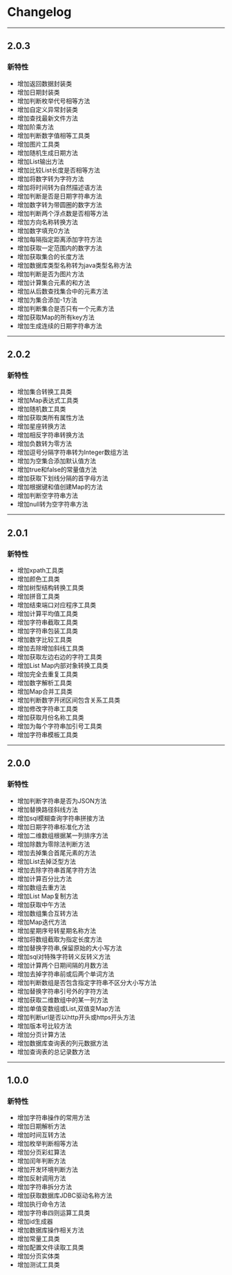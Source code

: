 # Changelog
-------------------------------------------------------------------------------------------------------------

## 2.0.3

### 新特性
* 增加返回数据封装类
* 增加日期封装类
* 增加判断枚举代号相等方法
* 增加自定义异常封装类
* 增加查找最新文件方法
* 增加阶乘方法
* 增加判断数字值相等工具类
* 增加图片工具类
* 增加随机生成日期方法
* 增加List输出方法
* 增加比较List长度是否相等方法
* 增加将数字转为字符方法
* 增加将时间转为自然描述语方法
* 增加判断是否是日期字符串方法
* 增加数字转为带圆圈的数字方法
* 增加判断两个浮点数是否相等方法
* 增加方向名称转换方法
* 增加数字填充0方法
* 增加每隔指定距离添加字符方法
* 增加获取一定范围内的数字方法
* 增加获取集合的长度方法
* 增加数据库类型名称转为java类型名称方法
* 增加判断是否为图片方法
* 增加计算集合元素的和方法
* 增加从后数查找集合中的元素方法
* 增加为集合添加-1方法
* 增加判断集合是否只有一个元素方法
* 增加获取Map的所有key方法
* 增加生成连续的日期字符串方法

-------------------------------------------------------------------------------------------------------------
## 2.0.2

### 新特性
* 增加集合转换工具类
* 增加Map表达式工具类
* 增加随机数工具类
* 增加获取类所有属性方法
* 增加星座转换方法
* 增加相反字符串转换方法
* 增加负数转为零方法
* 增加逗号分隔字符串转为Integer数组方法
* 增加为空集合添加默认值方法
* 增加true和false的常量值方法
* 增加获取下划线分隔的首字母方法
* 增加根据键和值创建Map的方法
* 增加判断空字符串方法
* 增加null转为空字符串方法

-------------------------------------------------------------------------------------------------------------

## 2.0.1

### 新特性
* 增加xpath工具类
* 增加颜色工具类
* 增加树型结构转换工具类
* 增加拼音工具类
* 增加结束端口对应程序工具类
* 增加计算平均值工具类
* 增加字符串截取工具类
* 增加字符串包装工具类
* 增加数字比较工具类
* 增加去除增加斜线工具类
* 增加获取左边右边的字符工具类
* 增加List Map内部对象转换工具类
* 增加完全去重复工具类
* 增加数字解析工具类
* 增加Map合并工具类
* 增加判断数字开闭区间包含关系工具类
* 增加修改字符串工具类
* 增加获取月份名称工具类
* 增加为每个字符串加引号工具类
* 增加字符串模板工具类

-------------------------------------------------------------------------------------------------------------

## 2.0.0

### 新特性
* 增加判断字符串是否为JSON方法
* 增加替换路径斜线方法
* 增加sql模糊查询字符串拼接方法
* 增加日期字符串标准化方法
* 增加二维数组根据某一列排序方法
* 增加除数为零除法判断方法
* 增加去掉集合首尾元素的方法
* 增加List<Map>去掉泛型方法
* 增加去除字符串首尾字符方法
* 增加计算百分比方法
* 增加数组去重方法
* 增加List Map复制方法
* 增加获取中午方法
* 增加数组集合互转方法
* 增加Map迭代方法
* 增加星期序号转星期名称方法
* 增加将数组截取为指定长度方法
* 增加替换字符串,保留原始的大小写方法
* 增加sql对特殊字符转义反转义方法
* 增加计算两个日期间隔的月数方法
* 增加去掉字符串前或后两个单词方法
* 增加判断数组是否包含指定字符串不区分大小写方法
* 增加替换字符串引号外的字符方法
* 增加获取二维数组中的某一列方法
* 增加单值变数组或List,双值变Map方法
* 增加判断url是否以http开头或https开头方法
* 增加版本号比较方法
* 增加分页计算方法
* 增加数据库查询表的列元数据方法
* 增加查询表的总记录数方法

-------------------------------------------------------------------------------------------------------------

## 1.0.0

### 新特性
* 增加字符串操作的常用方法
* 增加日期解析方法
* 增加时间互转方法
* 增加枚举判断相等方法
* 增加分页彩虹算法
* 增加闰年判断方法
* 增加开发环境判断方法
* 增加反射调用方法
* 增加字符串拆分方法
* 增加获取数据库JDBC驱动名称方法
* 增加执行命令方法
* 增加字符串四则运算工具类
* 增加id生成器
* 增加数据库操作相关方法
* 增加常量工具类
* 增加配置文件读取工具类
* 增加分页实体类
* 增加测试工具类
